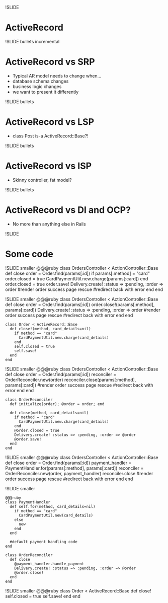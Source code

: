 !SLIDE 
# **ActiveRecord** #

!SLIDE bullets incremental
# ActiveRecord vs SRP #
* Typical AR model needs to change when...
* database schema changes
* business logic changes
* we want to present it differently

!SLIDE bullets
# ActiveRecord vs LSP #
* class Post is-a ActiveRecord::Base?!

!SLIDE bullets
# ActiveRecord vs ISP #
* Skinny controller, fat model?

!SLIDE bullets
# ActiveRecord vs DI and OCP? #
* No more than anything else in Rails

!SLIDE
# Some code #

!SLIDE smaller
    @@@ruby
    class OrdersController < ActionController::Base
      def close
        order = Order.find(params[:id])
        if params[:method] = "card"
          order.closed = true
          CardPaymentUtil.new.charge(params[:card])
        end
        order.closed = true
        order.save!
        Delivery.create! :status => :pending,
                         :order => order
        #render order success page
      rescue
        #redirect back with error
      end
    end

!SLIDE smaller
    @@@ruby
    class OrdersController < ActionController::Base
      def close
        order = Order.find(params[:id])
        order.close!(params[:method], params[:card])
        Delivery.create! :status => :pending,
                         :order => order
        #render order success page
      rescue
        #redirect back with error
      end
    end

    class Order < ActiveRecord::Base
      def close!(method, card_details=nil)
        if method == "card"
          CardPaymentUtil.new.charge(card_details)
        end
        self.closed = true
        self.save!
      end
    end

!SLIDE smaller
    @@@ruby
    class OrdersController < ActionController::Base
      def close
        order = Order.find(params[:id])
        reconciler = OrderReconciler.new(order)
        reconciler.close(params[:method], params[:card])
        #render order success page
      rescue
        #redirect back with error
      end
    end

    class OrderReconciler
      def initialize(order); @order = order; end

      def close(method, card_details=nil)
        if method = "card"
          CardPaymentUtil.new.charge(card_details)
        end
        @order.closed = true
        Delivery.create! :status => :pending, :order => @order
        @order.save!
      end
    end

!SLIDE smaller
    @@@ruby
    class OrdersController < ActionController::Base
      def close
        order = Order.find(params[:id])
        payment_handler = PaymentHandler.for(params[:method], 
                                              params[:card])
        reconciler = OrderReconciler.new(order, payment_handler)
        reconciler.close
        #render order success page
      rescue
        #redirect back with error
      end
    end

!SLIDE smaller

    @@@ruby
    class PaymentHandler
      def self.for(method, card_details=nil)
        if method == "card"
          CardPaymentUtil.new(card_details)
        else
          new
        end
      end
      
      #default payment handling code
    end

    class OrderReconciler
      def close
        @payment_handler.handle_payment
        Delivery.create! :status => :pending, :order => @order
        @order.close!
      end
    end
    
!SLIDE smaller
    @@@ruby
    class Order < ActiveRecord::Base
      def close!
        self.closed = true
        self.save!
      end
    end
